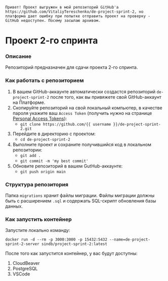 ```
Привет! Проект выгружен в мой репозиторий GitHub'а https://github.com/VitaliyTereschenko/de-project-sprint-2, но платформа дает ошибку при попытке отправить проект на проверку - GitHub недоступен. Посему засылаю архивом.
```

# Проект 2-го спринта

### Описание
Репозиторий предназначен для сдачи проекта 2-го спринта. 

### Как работать с репозиторием
1. В вашем GitHub-аккаунте автоматически создастся репозиторий `de-project-sprint-2` после того, как вы привяжете свой GitHub-аккаунт на Платформе.
2. Скопируйте репозиторий на свой локальный компьютер, в качестве пароля укажите ваш `Access Token` (получить нужно на странице [Personal Access Tokens](https://github.com/settings/tokens)):
	* `git clone https://github.com/{{ username }}/de-project-sprint-2.git`
3. Перейдите в директорию с проектом: 
	* `cd de-project-sprint-2`
4. Выполните проект и сохраните получившийся код в локальном репозитории:
	* `git add .`
	* `git commit -m 'my best commit'`
5. Обновите репозиторий в вашем GutHub-аккаунте:
	* `git push origin main`

### Структура репозитория
Папка `migrations` хранит файлы миграции. 
Файлы миграции должны быть с расширением `.sql` и содержать SQL-скрипт обновления базы данных.

### Как запустить контейнер
Запустите локально команду:

```
docker run -d --rm -p 3000:3000 -p 15432:5432 --name=de-project-sprint-2-server sindb/project-sprint-2:latest
```

После того как запустится контейнер, у вас будут доступны:
1. CloudBeaver
2. PostgreSQL
3. VSCode
